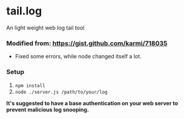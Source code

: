 # tail.log
An light weight web log tail tool

### Modified from: https://gist.github.com/karmi/718035

* Fixed some errors, while node changed itself a lot.

### Setup

1. `npm install`
2. `node ./server.js /path/to/your/log`

**It's suggested to have a base authentication on your web server to prevent malicious log snooping.**
